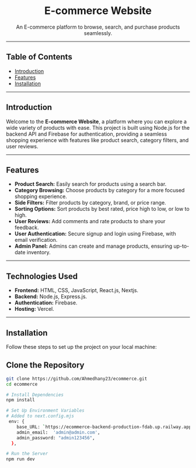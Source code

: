 <h1 align="center">E-commerce Website</h1>



<p align="center">
  An E-commerce platform to browse, search, and purchase products seamlessly.
</p>

---

## Table of Contents

- [Introduction](#introduction)
- [Features](#features)
- [Installation](#installation)
---

## Introduction

Welcome to the **E-commerce Website**, a platform where you can explore a wide variety of products with ease. This project is built using Node.js for the backend API and Firebase for authentication, providing a seamless shopping experience with features like product search, category filters, and user reviews.

---

## Features

- **Product Search:** Easily search for products using a search bar.
- **Category Browsing:** Choose products by category for a more focused shopping experience.
- **Side Filters:** Filter products by category, brand, or price range.
- **Sorting Options:** Sort products by best rated, price high to low, or low to high.
- **User Reviews:** Add comments and rate products to share your feedback.
- **User Authentication:** Secure signup and login using Firebase, with email verification.
- **Admin Panel:** Admins can create and manage products, ensuring up-to-date inventory.

---

## Technologies Used

- **Frontend:** HTML, CSS, JavaScript, React.js, Nextjs.
- **Backend:** Node.js, Express.js.
- **Authentication:** Firebase.
- **Hosting:** Vercel.

---

## Installation

Follow these steps to set up the project on your local machine:



## Clone the Repository
```bash
git clone https://github.com/Ahmedhany23/ecommerce.git
cd ecommerce

# Install Dependencies
npm install

# Set Up Environment Variables
# Added to next.config.mjs
 env: {
    base_URL: `https://ecommerce-backend-production-fdab.up.railway.app/`,
    admin_email:  'admin@admin.com',
    admin_password: "admin123456",
  },

# Run the Server
npm run dev

